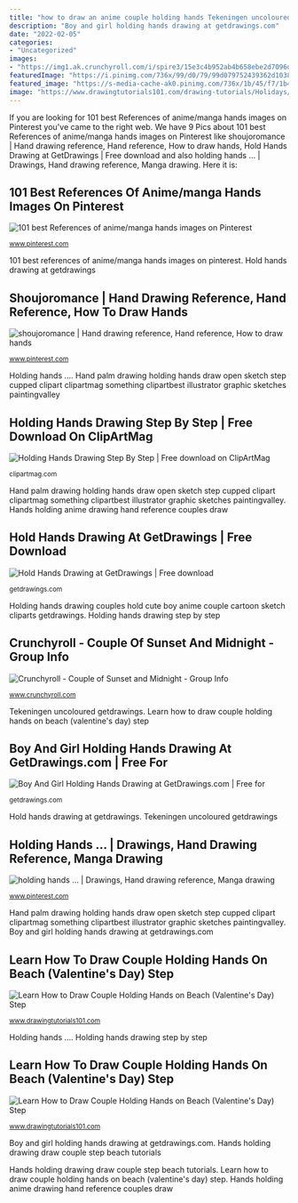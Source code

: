 ```yaml
---
title: "how to draw an anime couple holding hands Tekeningen uncoloured getdrawings"
description: "Boy and girl holding hands drawing at getdrawings.com"
date: "2022-02-05"
categories:
- "Uncategorized"
images:
- "https://img1.ak.crunchyroll.com/i/spire3/15e3c4b952ab4b658ebe2d7096d5826a1333168710_full.jpg"
featuredImage: "https://i.pinimg.com/736x/99/d0/79/99d079752439362d1038e8c5afd821c6--holding-hands.jpg"
featured_image: "https://s-media-cache-ak0.pinimg.com/736x/1b/45/f7/1b45f72d86fa954b6ad3d0fa58dd0962--hand-reference-drawing-reference.jpg"
image: "https://www.drawingtutorials101.com/drawing-tutorials/Holidays/Valentines-Day/couple-holding-hands-on-beach/how-to-draw-Couple-Holding-Hands-on-Beach-step-5.png"
---
```


If you are looking for 101 best References of anime/manga hands images on Pinterest you've came to the right web. We have 9 Pics about 101 best References of anime/manga hands images on Pinterest like shoujoromance | Hand drawing reference, Hand reference, How to draw hands, Hold Hands Drawing at GetDrawings | Free download and also holding hands … | Drawings, Hand drawing reference, Manga drawing. Here it is:

## 101 Best References Of Anime/manga Hands Images On Pinterest

![101 best References of anime/manga hands images on Pinterest](https://s-media-cache-ak0.pinimg.com/736x/1b/45/f7/1b45f72d86fa954b6ad3d0fa58dd0962--hand-reference-drawing-reference.jpg "Darker anime couple beach than walking sunset couples yin hei manga holding cute sweet zerochan fanart feet really romantic midnight")

<small>www.pinterest.com</small>

101 best references of anime/manga hands images on pinterest. Hold hands drawing at getdrawings

## Shoujoromance | Hand Drawing Reference, Hand Reference, How To Draw Hands

![shoujoromance | Hand drawing reference, Hand reference, How to draw hands](https://i.pinimg.com/736x/61/e7/a5/61e7a5ed3a7660e958053f008661734a--holding-hands-anime-couples.jpg "Darker anime couple beach than walking sunset couples yin hei manga holding cute sweet zerochan fanart feet really romantic midnight")

<small>www.pinterest.com</small>

Holding hands …. Hand palm drawing holding hands draw open sketch step cupped clipart clipartmag something clipartbest illustrator graphic sketches paintingvalley

## Holding Hands Drawing Step By Step | Free Download On ClipArtMag

![Holding Hands Drawing Step By Step | Free download on ClipArtMag](http://clipartmag.com/image/holding-hands-drawing-step-by-step-13.jpg "Holding hands drawing step by step")

<small>clipartmag.com</small>

Hand palm drawing holding hands draw open sketch step cupped clipart clipartmag something clipartbest illustrator graphic sketches paintingvalley. Hands holding anime drawing hand reference couples draw

## Hold Hands Drawing At GetDrawings | Free Download

![Hold Hands Drawing at GetDrawings | Free download](http://getdrawings.com/image/hold-hands-drawing-63.png "Hold hands drawing at getdrawings")

<small>getdrawings.com</small>

Holding hands drawing couples hold cute boy anime couple cartoon sketch cliparts getdrawings. Holding hands drawing step by step

## Crunchyroll - Couple Of Sunset And Midnight - Group Info

![Crunchyroll - Couple of Sunset and Midnight - Group Info](https://img1.ak.crunchyroll.com/i/spire3/15e3c4b952ab4b658ebe2d7096d5826a1333168710_full.jpg "Holding hands drawing couples hold cute boy anime couple cartoon sketch cliparts getdrawings")

<small>www.crunchyroll.com</small>

Tekeningen uncoloured getdrawings. Learn how to draw couple holding hands on beach (valentine&#039;s day) step

## Boy And Girl Holding Hands Drawing At GetDrawings.com | Free For

![Boy And Girl Holding Hands Drawing at GetDrawings.com | Free for](https://getdrawings.com/images/boy-and-girl-holding-hands-drawing-32.png "Darker anime couple beach than walking sunset couples yin hei manga holding cute sweet zerochan fanart feet really romantic midnight")

<small>getdrawings.com</small>

Hold hands drawing at getdrawings. Tekeningen uncoloured getdrawings

## Holding Hands … | Drawings, Hand Drawing Reference, Manga Drawing

![holding hands … | Drawings, Hand drawing reference, Manga drawing](https://i.pinimg.com/736x/99/d0/79/99d079752439362d1038e8c5afd821c6--holding-hands.jpg "101 best references of anime/manga hands images on pinterest")

<small>www.pinterest.com</small>

Hand palm drawing holding hands draw open sketch step cupped clipart clipartmag something clipartbest illustrator graphic sketches paintingvalley. Boy and girl holding hands drawing at getdrawings.com

## Learn How To Draw Couple Holding Hands On Beach (Valentine&#039;s Day) Step

![Learn How to Draw Couple Holding Hands on Beach (Valentine&#039;s Day) Step](https://www.drawingtutorials101.com/drawing-tutorials/Holidays/Valentines-Day/couple-holding-hands-on-beach/how-to-draw-Couple-Holding-Hands-on-Beach-step-5.png "Learn how to draw couple holding hands on beach (valentine&#039;s day) step")

<small>www.drawingtutorials101.com</small>

Holding hands …. Holding hands drawing step by step

## Learn How To Draw Couple Holding Hands On Beach (Valentine&#039;s Day) Step

![Learn How to Draw Couple Holding Hands on Beach (Valentine&#039;s Day) Step](https://cdn-0.drawingtutorials101.com/drawing-tutorials/Holidays/Valentines-Day/couple-holding-hands-on-beach/Couple-Holding-Hands-on-Beach-with-Color-Pencils.jpg "Learn how to draw couple holding hands on beach (valentine&#039;s day) step")

<small>www.drawingtutorials101.com</small>

Boy and girl holding hands drawing at getdrawings.com. Hands holding drawing draw couple step beach tutorials

Hands holding drawing draw couple step beach tutorials. Learn how to draw couple holding hands on beach (valentine&#039;s day) step. Hands holding anime drawing hand reference couples draw
